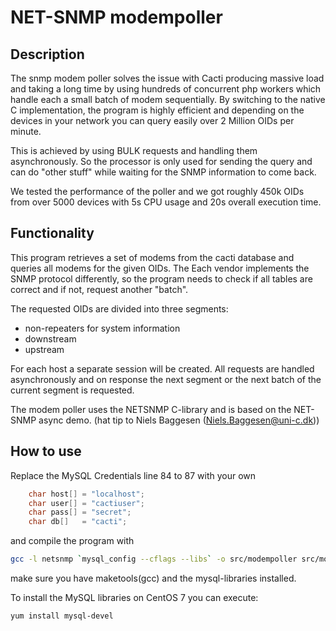 # NET-SNMP modempoller

## Description
The snmp modem poller solves the issue with Cacti producing massive load and taking a long time by using hundreds of concurrent php workers which handle each a small batch of modem sequentially.
By switching to the native C implementation, the program is highly efficient and depending on the devices in your network you can query easily over 2 Million OIDs per minute.

This is achieved by using BULK requests and handling them asynchronously. So the processor is only used for sending the query and can do "other stuff" while waiting for the SNMP information to come back.

We tested the performance of the poller and we got roughly 450k OIDs from over 5000 devices with 5s CPU usage and 20s overall execution time.

## Functionality
This program retrieves a set of modems from the cacti database and queries all modems for the given OIDs. The Each vendor implements the SNMP protocol differently, so the program needs to check if all tables are correct and if not, request another "batch".


The requested OIDs are divided into three segments:
 * non-repeaters for system information
 * downstream
 * upstream

For each host a separate session will be created. All requests are handled asynchronously and on response the next segment or the next batch of the current segment is requested.

The modem poller uses the NETSNMP C-library and is based on the NET-SNMP async demo. (hat tip to Niels Baggesen (Niels.Baggesen@uni-c.dk))

## How to use

Replace the MySQL Credentials line 84 to 87 with your own

```C {.line-numbers} {highlight=18-30}
    char host[] = "localhost";
    char user[] = "cactiuser";
    char pass[] = "secret";
    char db[]   = "cacti";
```

and compile the program with

```bash
gcc -l netsnmp `mysql_config --cflags --libs` -o src/modempoller src/modempoller.c
```

make sure you have maketools(gcc) and the mysql-libraries installed.

To install the MySQL libraries on CentOS 7 you can execute:
```bash
yum install mysql-devel
```
